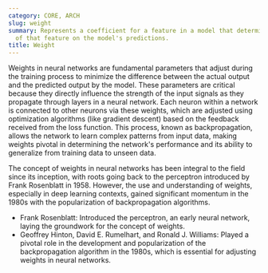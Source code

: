 ```yaml
---
category: CORE, ARCH
slug: weight
summary: Represents a coefficient for a feature in a model that determines the influence
  of that feature on the model's predictions.
title: Weight
---
```


Weights in neural networks are fundamental parameters that adjust during the training process to minimize the difference between the actual output and the predicted output by the model. These parameters are critical because they directly influence the strength of the input signals as they propagate through layers in a neural network. Each neuron within a network is connected to other neurons via these weights, which are adjusted using optimization algorithms (like gradient descent) based on the feedback received from the loss function. This process, known as backpropagation, allows the network to learn complex patterns from input data, making weights pivotal in determining the network's performance and its ability to generalize from training data to unseen data.

The concept of weights in neural networks has been integral to the field since its inception, with roots going back to the perceptron introduced by Frank Rosenblatt in 1958. However, the use and understanding of weights, especially in deep learning contexts, gained significant momentum in the 1980s with the popularization of backpropagation algorithms.

- Frank Rosenblatt: Introduced the perceptron, an early neural network, laying the groundwork for the concept of weights.
- Geoffrey Hinton, David E. Rumelhart, and Ronald J. Williams: Played a pivotal role in the development and popularization of the backpropagation algorithm in the 1980s, which is essential for adjusting weights in neural networks.